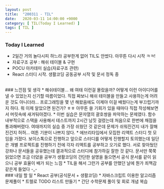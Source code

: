 ```yaml
---
layout: post
title:  "200311 - TIL"
date:   2020-03-11 14:00:00 +9000
category: [ TIL(Today I Learned) ]
tags: [ TIL ]
---
```


### Today I Learned
* 2일간 거의 놀다시피 하느라 공부한게 없어 TIL도 안썼다. 아무튼 다시 시작 ㅋㅋ!
* 자료구조 공부 : 해쉬 테이블 & 구현
* POCU 아카데미 실습(자료구조 관련)
* React 스터디 시작. 생활코딩 공동공부 시작 및 문서 정독 중

<br>
### 느낀점 및 생각
* 해쉬테이블... 왜 여태 이런걸 몰랐을까? 어떻게 이런 아이디어를 낼 수 있었는지 신기할 따름이었다. 직접 짜보니 해쉬 테이블을 만들고 사용하는게 어려운 것도 아니더라... 프로그래밍을 몇 년 해왔음에도 이제야 이걸 배웠다는게 부끄럽기까지 하다. 뭐 이제 알았으면 된건가? ㅎㅎ 아무튼 쓸 기회가 있을 때마다 직접 작성해보면서 머릿속에 새겨둬야겠다.
* 이번 실습은 문자열의 괄호쌍을 파악하는 문제였다. 함수 내부적으로 스택을 사용해서 테스트까지 2시간 남짓 걸렸는데 처음으로 한번에 채점을 통과해버렸다. 여태까지의 실습 중 가장 쉬웠던 것 같은데 문제가 쉬워진건지 내가 잘해진건지 허허... 여튼 기분이 나쁘지 않다.
* 에브리타임에서 모집한 리액트 스터디 첫 모임을 가졌다. 보이스톡으로 진행하고 앞으로 스터디를 어떻게 진행할지 토의했는데 일단은 개별 프로젝트를 진행하기 전에 각자 리액트를 공부하고 오기로 했다. 서로 찾아뒀던 강좌나 문서들을 공유했는데 결과적으로 스터디에 참가하길 잘한 것 같다. 문서만 쭉쭉 읽었으면 조금 더뎠을 공부가 생활코딩의 간단한 설명을 들으면서 공식 문서를 같이 읽으니 공부 효율이 배가 되는 느낌
* TIL을 해서 그런가 공부를 안했던 날에 뭔가 죄책감 같은게 들었다 -_-

<br>
### 내일 할 일
* React 공부(공식문서 + 생활코딩)
* 자바스크립트 이용한 알고리즘 문제풀이
* 트렐로 TODO 리스트 만들기
* 간단 수학문제 풀이 및 회로 개념 복습

